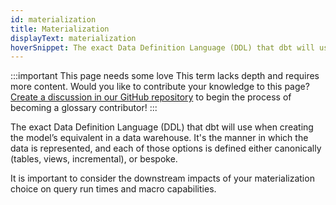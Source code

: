 ```yaml
---
id: materialization
title: Materialization
displayText: materialization 
hoverSnippet: The exact Data Definition Language (DDL) that dbt will use when creating the model’s equivalent in a data warehouse. 
---
```

:::important This page needs some love
This term lacks depth and requires more content. Would you like to contribute your knowledge to this page? [Create a discussion in our GitHub repository](https://github.com/dbt-labs/docs.getdbt.com/discussions) to begin the process of becoming a glossary contributor!
:::

The exact <Term id="ddl">Data Definition Language (DDL)</Term> that dbt will use when creating the model’s equivalent in a data warehouse. It's the manner in which the data is represented, and each of those options is defined either canonically (tables, views, incremental), or bespoke. 

It is important to consider the downstream impacts of your materialization choice on query run times and macro capabilities.

